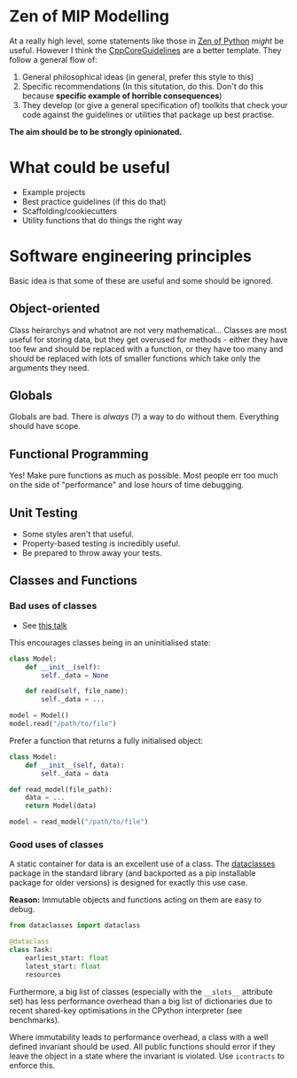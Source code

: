 # Zen of MIP Modelling

At a really high level, some statements like those in [Zen of Python](https://www.python.org/dev/peps/pep-0020/) *might* be useful.
However I think the [CppCoreGuidelines](https://github.com/isocpp/CppCoreGuidelines/blob/master/CppCoreGuidelines.md) are a better template.
They follow a general flow of:
1. General philosophical ideas (in general, prefer this style to this)
2. Specific recommendations (In this situtation, do this. Don't do this because **specific example of horrible consequences**)
3. They develop (or give a general specification of) toolkits that check your code against the guidelines or utilities that package up best practise.

**The aim should be to be strongly opinionated.**

# What could be useful

* Example projects
* Best practice guidelines (if this do that)
* Scaffolding/cookiecutters
* Utility functions that do things the right way

# Software engineering principles

Basic idea is that some of these are useful and some should be ignored.

## Object-oriented

Class heirarchys and whatnot are not very mathematical...
Classes are most useful for storing data, but they get overused for methods - either they have too few and should be replaced with a function, or they have too many and should be replaced with lots of smaller functions which take only the arguments they need.

## Globals

Globals are bad.
There is *always* (?) a way to do without them.
Everything should have scope.

## Functional Programming

Yes! Make pure functions as much as possible.
Most people err too much on the side of "performance" and lose hours of time debugging.

## Unit Testing

* Some styles aren't that useful.
* Property-based testing is incredibly useful.
* Be prepared to throw away your tests.

## Classes and Functions

### Bad uses of classes

* See [this talk](https://www.youtube.com/watch?v=o9pEzgHorH0)

This encourages classes being in an uninitialised state:

```python
class Model:
    def __init__(self):
        self._data = None

    def read(self, file_name):
        self._data = ...

model = Model()
model.read("/path/to/file")
```

Prefer a function that returns a fully initialised object:

```python
class Model:
    def __init__(self, data):
        self._data = data

def read_model(file_path):
    data = ...
    return Model(data)

model = read_model("/path/to/file")
```

### Good uses of classes

A static container for data is an excellent use of a class.
The [dataclasses](https://docs.python.org/3/library/dataclasses.html) package in the standard library (and backported as a pip installable package for older versions) is designed for exactly this use case.

**Reason:** Immutable objects and functions acting on them are easy to debug.

```python
from dataclasses import dataclass

@dataclass
class Task:
    earliest_start: float
    latest_start: float
    resources
```

Furthermore, a big list of classes (especially with the `__slots__` attribute set) has less performance overhead than a big list of dictionaries due to recent shared-key optimisations in the CPython interpreter (see benchmarks).

Where immutability leads to performance overhead, a class with a well defined invariant should be used.
All public functions should error if they leave the object in a state where the invariant is violated.
Use `icontracts` to enforce this.
